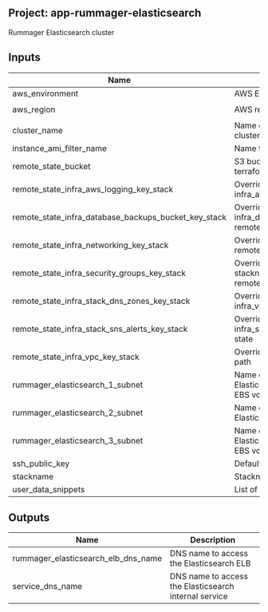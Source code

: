 ## Project: app-rummager-elasticsearch

Rummager Elasticsearch cluster


## Inputs

| Name | Description | Type | Default | Required |
|------|-------------|:----:|:-----:|:-----:|
| aws_environment | AWS Environment | string | - | yes |
| aws_region | AWS region | string | `eu-west-1` | no |
| cluster_name | Name of the Elasticsearch cluster to use for discovery | string | - | yes |
| instance_ami_filter_name | Name to use to find AMI images | string | `` | no |
| remote_state_bucket | S3 bucket we store our terraform state in | string | - | yes |
| remote_state_infra_aws_logging_key_stack | Override stackname path to infra_aws_logging remote state | string | `` | no |
| remote_state_infra_database_backups_bucket_key_stack | Override stackname path to infra_database_backups_bucket remote state | string | `` | no |
| remote_state_infra_networking_key_stack | Override infra_networking remote state path | string | `` | no |
| remote_state_infra_security_groups_key_stack | Override infra_security_groups stackname path to infra_vpc remote state | string | `` | no |
| remote_state_infra_stack_dns_zones_key_stack | Override stackname path to infra_vpc remote state | string | `` | no |
| remote_state_infra_stack_sns_alerts_key_stack | Override stackname path to infra_stack_sns_alerts remote state | string | `` | no |
| remote_state_infra_vpc_key_stack | Override infra_vpc remote state path | string | `` | no |
| rummager_elasticsearch_1_subnet | Name of the subnet to place the Elasticsearch instance 1 and EBS volume | string | - | yes |
| rummager_elasticsearch_2_subnet | Name of the subnet to place the Elasticsearch 2 and EBS volume | string | - | yes |
| rummager_elasticsearch_3_subnet | Name of the subnet to place the Elasticsearch instance 3 and EBS volume | string | - | yes |
| ssh_public_key | Default public key material | string | - | yes |
| stackname | Stackname | string | - | yes |
| user_data_snippets | List of user-data snippets | list | - | yes |

## Outputs

| Name | Description |
|------|-------------|
| rummager_elasticsearch_elb_dns_name | DNS name to access the Elasticsearch ELB |
| service_dns_name | DNS name to access the Elasticsearch internal service |

